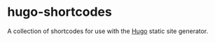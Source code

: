 # hugo-shortcodes
A collection of shortcodes for use with the [Hugo](https://gohugo.io/) static site generator.
